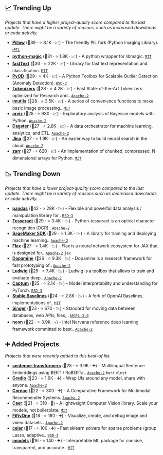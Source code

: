 ## 📈 Trending Up

_Projects that have a higher project-quality score compared to the last update. There might be a variety of reasons, such as increased downloads or code activity._

- <b><a href="https://github.com/python-pillow/Pillow">Pillow</a></b> (🥇39 ·  ⭐ 8.1K · 📈) - The friendly PIL fork (Python Imaging Library). <code><a href="https://tldrlegal.com/search?q=PIL">❗️PIL</a></code>
- <b><a href="https://github.com/ahupp/python-magic">python-magic</a></b> (🥈31 ·  ⭐ 1.8K · 📈) - A python wrapper for libmagic. <code><a href="http://bit.ly/34MBwT8">MIT</a></code>
- <b><a href="https://github.com/facebookresearch/fastText">fastText</a></b> (🥇30 ·  ⭐ 22K · 📈) - Library for fast text representation and classification. <code><a href="http://bit.ly/34MBwT8">MIT</a></code>
- <b><a href="https://github.com/yzhao062/pyod">PyOD</a></b> (🥇29 ·  ⭐ 4K · 📈) - A Python Toolbox for Scalable Outlier Detection (Anomaly Detection). <code><a href="http://bit.ly/3rqEWVr">BSD-2</a></code>
- <b><a href="https://github.com/huggingface/tokenizers">Tokenizers</a></b> (🥈28 ·  ⭐ 4.2K · 📈) - Fast State-of-the-Art Tokenizers optimized for Research and.. <code><a href="http://bit.ly/3nYMfla">Apache-2</a></code>
- <b><a href="https://github.com/jrosebr1/imutils">imutils</a></b> (🥈28 ·  ⭐ 3.5K · 📈) - A series of convenience functions to make basic image processing.. <code><a href="http://bit.ly/34MBwT8">MIT</a></code>
- <b><a href="https://github.com/arviz-devs/arviz">arviz</a></b> (🥇28 ·  ⭐ 930 · 📈) - Exploratory analysis of Bayesian models with Python. <code><a href="http://bit.ly/3nYMfla">Apache-2</a></code>
- <b><a href="https://github.com/dagster-io/dagster">Dagster</a></b> (🥈27 ·  ⭐ 2.8K · 📈) - A data orchestrator for machine learning, analytics, and ETL. <code><a href="http://bit.ly/3nYMfla">Apache-2</a></code>
- <b><a href="https://github.com/jina-ai/jina">Jina</a></b> (🥈27 ·  ⭐ 1.9K · 📈) - An easier way to build neural search in the cloud. <code><a href="http://bit.ly/3nYMfla">Apache-2</a></code>
- <b><a href="https://github.com/zarr-developers/zarr-python">zarr</a></b> (🥉27 ·  ⭐ 620 · 📈) - An implementation of chunked, compressed, N-dimensional arrays for Python. <code><a href="http://bit.ly/34MBwT8">MIT</a></code>

## 📉 Trending Down

_Projects that have a lower project-quality score compared to the last update. There might be a variety of reasons such as decreased downloads or code activity._

- <b><a href="https://github.com/pandas-dev/pandas">pandas</a></b> (🥇42 ·  ⭐ 28K · 📉) - Flexible and powerful data analysis / manipulation library for.. <code><a href="http://bit.ly/3aKzpTv">BSD-3</a></code> <code><img src="https://git.io/JLy1S" style="display:inline;" width="13" height="13"></code>
- <b><a href="https://github.com/madmaze/pytesseract">Tesseract</a></b> (🥇29 ·  ⭐ 3.4K · 📉) - Python-tesseract is an optical character recognition (OCR).. <code><a href="http://bit.ly/3nYMfla">Apache-2</a></code>
- <b><a href="https://github.com/aws/sagemaker-python-sdk">SageMaker SDK</a></b> (🥈29 ·  ⭐ 1.3K · 📉) - A library for training and deploying machine learning.. <code><a href="http://bit.ly/3nYMfla">Apache-2</a></code> <code><img src="https://git.io/JLy1X" style="display:inline;" width="13" height="13"></code> <code><img src="https://git.io/JLy1A" style="display:inline;" width="13" height="13"></code>
- <b><a href="https://github.com/google/flax">Flax</a></b> (🥉27 ·  ⭐ 1.4K · 📉) - Flax is a neural network ecosystem for JAX that is designed for.. <code><a href="http://bit.ly/3nYMfla">Apache-2</a></code> <code>jax</code>
- <b><a href="https://github.com/google/dopamine">Dopamine</a></b> (🥈26 ·  ⭐ 9.3K · 📉) - Dopamine is a research framework for fast prototyping of.. <code><a href="http://bit.ly/3nYMfla">Apache-2</a></code> <code><img src="https://git.io/JLy1A" style="display:inline;" width="13" height="13"></code>
- <b><a href="https://github.com/ludwig-ai/ludwig">Ludwig</a></b> (🥉25 ·  ⭐ 7.4K · 📉) - Ludwig is a toolbox that allows to train and evaluate deep.. <code><a href="http://bit.ly/3nYMfla">Apache-2</a></code> <code><img src="https://git.io/JLy1A" style="display:inline;" width="13" height="13"></code>
- <b><a href="https://github.com/pytorch/captum">Captum</a></b> (🥈25 ·  ⭐ 2.1K · 📉) - Model interpretability and understanding for PyTorch. <code><a href="http://bit.ly/3aKzpTv">BSD-3</a></code> <code><img src="https://git.io/JLy1Q" style="display:inline;" width="13" height="13"></code>
- <b><a href="https://github.com/hill-a/stable-baselines">Stable Baselines</a></b> (🥈24 ·  ⭐ 2.8K · 📉) - A fork of OpenAI Baselines, implementations of.. <code><a href="http://bit.ly/34MBwT8">MIT</a></code>
- <b><a href="https://github.com/singer-io/getting-started">Singer</a></b> (🥉23 ·  ⭐ 670 · 📉) - Standard for moving data between databases, web APIs, files,.. <code><a href="http://bit.ly/3pwmjO5">❗️AGPL-3.0</a></code>
- <b><a href="https://github.com/NervanaSystems/neon">neon</a></b> (🥉22 ·  ⭐ 3.9K · 💀) - Intel Nervana reference deep learning framework committed to best.. <code><a href="http://bit.ly/3nYMfla">Apache-2</a></code>

## ➕ Added Projects

_Projects that were recently added to this best-of list._

- <b><a href="https://github.com/UKPLab/sentence-transformers">sentence-transformers</a></b> (🥈28 ·  ⭐ 3.9K · ➕) - Multilingual Sentence Embeddings using BERT / RoBERTa.. <code><a href="http://bit.ly/3nYMfla">Apache-2</a></code> <code>bert</code> <code>xlnet</code> <code><img src="https://git.io/JLy1Q" style="display:inline;" width="13" height="13"></code>
- <b><a href="https://github.com/gradio-app/gradio">Gradio</a></b> (🥉23 ·  ⭐ 1.9K · ➕) - Wrap UIs around any model, share with anyone. <code><a href="http://bit.ly/3nYMfla">Apache-2</a></code>
- <b><a href="https://github.com/PreferredAI/cornac">Cornac</a></b> (🥈22 ·  ⭐ 300 · ➕) - A Comparative Framework for Multimodal Recommender Systems. <code><a href="http://bit.ly/3nYMfla">Apache-2</a></code>
- <b><a href="https://github.com/jasmcaus/caer">Caer</a></b> (🥉21 ·  ⭐ 310 · 🐣) - A lightweight Computer Vision library. Scale your models, not boilerplate. <code><a href="http://bit.ly/34MBwT8">MIT</a></code>
- <b><a href="https://github.com/voxel51/fiftyone">FiftyOne</a></b> (🥉18 ·  ⭐ 180 · ➕) - Visualize, create, and debug image and video datasets.. <code><a href="http://bit.ly/3nYMfla">Apache-2</a></code> <code><img src="https://git.io/JLy1A" style="display:inline;" width="13" height="13"></code> <code><img src="https://git.io/JLy1Q" style="display:inline;" width="13" height="13"></code> <code><img src="https://git.io/JLy1E" style="display:inline;" width="13" height="13"></code>
- <b><a href="https://github.com/mathurinm/celer">celer</a></b> (🥉17 ·  ⭐ 100 · ➕) - Fast sklearn solvers for sparse problems (group Lasso, adaptive.. <code><a href="http://bit.ly/3aKzpTv">BSD-3</a></code> <code><img src="https://git.io/JLy1F" style="display:inline;" width="13" height="13"></code>
- <b><a href="https://github.com/csinva/imodels">imodels</a></b> (🥉16 ·  ⭐ 140 · ➕) - Interpretable ML package for concise, transparent, and accurate.. <code><a href="http://bit.ly/34MBwT8">MIT</a></code>

